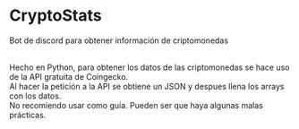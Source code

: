 # CryptoStats
Bot de discord para obtener información de criptomonedas</br></br>

Hecho en Python, para obtener los datos de las criptomonedas se hace uso de la API gratuita de Coingecko.</br>
Al hacer la petición a la API se obtiene un JSON y despues llena los arrays con los datos.</br>
No recomiendo usar como guía. Pueden ser que haya algunas malas prácticas.</br>
